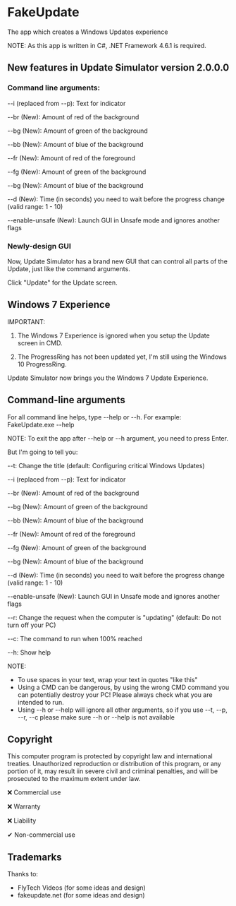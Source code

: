 # FakeUpdate
The app which creates a Windows Updates experience

NOTE: As this app is written in C#, .NET Framework 4.6.1 is required.

## New features in Update Simulator version 2.0.0.0

### Command line arguments:
--i (replaced from --p): Text for indicator

--br (New): Amount of red of the background

--bg (New): Amount of green of the background

--bb (New): Amount of blue of the background

--fr (New): Amount of red of the foreground

--fg (New): Amount of green of the background

--bg (New): Amount of blue of the background

--d (New): Time (in seconds) you need to wait before the progress change (valid range: 1 - 10)

--enable-unsafe (New): Launch GUI in Unsafe mode and ignores another flags

### Newly-design GUI

Now, Update Simulator has a brand new GUI that can control all parts of the Update, just like the command arguments.

Click "Update" for the Update screen.

## Windows 7 Experience

IMPORTANT: 

1. The Windows 7 Experience is ignored when you setup the Update screen in CMD.

2. The ProgressRing has not been updated yet, I'm still using the Windows 10 ProgressRing.

Update Simulator now brings you the Windows 7 Update Experience.


## Command-line arguments
For all command line helps, type --help or --h. For example: FakeUpdate.exe --help

NOTE: To exit the app after --help or --h argument, you need to press Enter.

But I'm going to tell you:

--t: Change the title (default: Configuring critical Windows Updates)

--i (replaced from --p): Text for indicator

--br (New): Amount of red of the background

--bg (New): Amount of green of the background

--bb (New): Amount of blue of the background

--fr (New): Amount of red of the foreground

--fg (New): Amount of green of the background

--bg (New): Amount of blue of the background

--d (New): Time (in seconds) you need to wait before the progress change (valid range: 1 - 10)

--enable-unsafe (New): Launch GUI in Unsafe mode and ignores another flags

--r: Change the request when the computer is "updating" (default: Do not turn off your PC)

--c: The command to run when 100% reached

--h: Show help

NOTE:
  - To use spaces in your text, wrap your text in quotes "like this"
  - Using a CMD can be dangerous, by using the wrong CMD command you can potentially destroy your PC! Please always check what you are intended to run.
  - Using --h or --help will ignore all other arguments, so if you use --t, --p, --r, --c please make sure --h or --help is not available
## Copyright
This computer program is protected by copyright law and international treaties. Unauthorized reproduction or distribution of this program, or any portion of it, may result iin severe civil and criminal penalties, and will be prosecuted to the maximum extent under law.

❌ Commercial use

❌ Warranty

❌ Liability

✔ Non-commercial use

## Trademarks
Thanks to:
  - FlyTech Videos (for some ideas and design)
  - fakeupdate.net (for some ideas and design)
